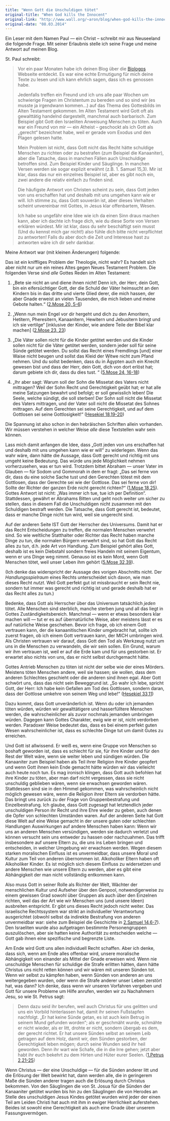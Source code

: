 ```yaml
---
title: "Wenn Gott die Unschuldigen tötet"
original-title: "When God kills the Innocent"
original-link: "http://www.wall.org/~aron/blog/when-god-kills-the-innocent/"
original-date: "08.03.2014"
---
```


Ein Leser mit dem Namen Paul — ein Christ – schreibt mir aus Neuseeland die folgende Frage. Mit seiner Erlaubnis stelle ich seine Frage und meine Antwort auf meinen Blog.

St. Paul schreibt:

> Vor ein paar Monaten habe ich deinen Blog über die [Biologos](http://biologos.org/) Webseite entdeckt. Es war eine echte Ermutigung für mich deine Texte zu lesen und ich kann ehrlich sagen, dass ich es genossen habe.
>
> Jedenfalls treffen ein Freund und ich uns alle paar Wochen um schwierige Fragen im Christentum zu bereden und so sind wir (es musste ja irgendwann kommen…) auf das Thema des Gottesbilds im Alten Testament gekommen. Im Alten Testament wird Gott oft als gewalttätig handelnd dargestellt, manchmal auch barbarisch. Zum Beispiel gibt Gott den Israeliten Anweisung Menschen zu töten. Auch war ein Freund von mir — ein Atheist – geschockt als ich Gott als „gerecht“ bezeichnet habe, weil er gerade vom Exodus und den Plagen gelesen hatte.
>
> Mein Problem ist nicht, dass Gott nicht das Recht hätte schuldige Menschen zu richten oder zu bestrafen (zum Beispiel die Kanaaniter), aber die Tatsache, dass in manchen Fällen auch Unschuldige betroffen sind. Zum Beispiel Kinder und Säuglinge. In manchen Versen werden sie sogar explizit erwähnt (z.B. 1. Samuel 15,3). Mir ist klar, dass das nur ein einzelnes Beispiel ist, aber es gibt noch ein, zwei andere die relativ einfach zu finden sind.
>
> Die häufigste Antwort von Christen scheint zu sein, dass Gott jeden von uns erschaffen hat und deshalb mit uns umgehen kann wie er will. Ich stimme zu, dass Gott souverän ist, aber dieses Verhalten scheint unvereinbar mit Gottes, in Jesus klar offenbartem, Wesen.
>
> Ich habe so ungefähr eine Idee wie ich da einen Sinn draus machen kann, aber ich dachte ich frage dich, wie du diese Sorte von Versen erklären würdest. Mir ist klar, dass du sehr beschäftigt sein musst (Und du kennst mich gar nicht!) also fühle dich bitte nicht verpflichtet zu antworten! Falls du aber doch die Zeit und Interesse hast zu antworten wäre ich dir sehr dankbar.

Meine Antwort war (mit kleinen Änderungen) folgende:

Das ist ein kniffliges Problem der Theologie, nicht wahr? Es handelt sich aber nicht nur um ein reines Altes gegen Neues Testament Problem. Die folgenden Verse sind *alle* Gottes Reden im Alten Testament:

1. „Bete sie nicht an und diene ihnen nicht! Denn ich, der Herr, dein Gott, bin ein eifersüchtiger Gott, der die Schuld der Väter heimsucht an den Kindern bis in das dritte und vierte Glied derer, die mich hassen, der aber Gnade erweist an vielen Tausenden, die mich lieben und meine Gebote halten.“ ([2.Mose 20, 5-6](http://www.bibleserver.com/text/SLT/2.Mose20,5-6))

2. „Wenn nun mein Engel vor dir hergeht und dich zu den Amoritern, Hetitern, Pheresitern, Kanaanitern, Hewitern und Jebusitern bringt und ich sie vertilge“ [inklusive der Kinder, wie andere Teile der Bibel klar machen] ([2.Mose 23, 23](http://www.bibleserver.com/text/SLT/2.Mose23,23))

3. „Die Väter sollen nicht für die Kinder getötet werden und die Kinder sollen nicht für die Väter getötet werden, sondern jeder soll für seine Sünde getötet werden. Du sollst das Recht eines Fremdlings [und] einer Waise nicht beugen und sollst das Kleid der Witwe nicht zum Pfand nehmen. Und du sollst bedenken, dass du in Ägypten auch ein Knecht gewesen bist und dass der Herr, dein Gott, dich von dort erlöst hat; darum gebiete ich dir, dass du dies tust. “ ([5.Mose 24, 16-18](http://www.bibleserver.com/text/SLT/5.Mose24,16-18))

4. „Ihr aber sagt: Warum soll der Sohn die Missetat des Vaters nicht mittragen? Weil der Sohn Recht und Gerechtigkeit geübt hat; er hat alle meine Satzungen bewahrt und befolgt; er soll gewisslich leben! Die Seele, welche sündigt, die soll sterben! Der Sohn soll nicht die Missetat des Vaters mittragen, und der Vater soll nicht die Missetat des Sohnes mittragen. Auf dem Gerechten sei seine Gerechtigkeit, und auf dem Gottlosen sei seine Gottlosigkeit!“ ([Hesekiel 18,19-20](http://www.bibleserver.com/text/SLT/Hesekiel18,19-20))

Die Spannung ist also schon in den hebräischen Schriften allein vorhanden. Wir müssen verstehen in welcher Weise *alle* diese Textstellen wahr sein können.

Lass mich damit anfangen die Idee, dass „Gott jeden von uns erschaffen hat und deshalb mit uns umgehen kann wie er will“ zu widerlegen. Wenn das wahr wäre, dann hätte die Aussage, dass Gott gerecht und richtig mit uns umgeht keine Bedeutung. Das würde uns jede Möglichkeit nehmen vorherzusehen, was er tun wird. Trotzdem bittet Abraham — unser Vater im Glauben — für Sodom und Gommorah in dem er fragt: „Das sei ferne von dir, dass du eine solche Sache tust und den Gerechten tötest mit dem Gottlosen, dass der Gerechte sei wie der Gottlose. Das sei ferne von dir! Sollte der Richter der ganzen Erde nicht gerecht richten?“ ([1.Mose 18,25](http://www.bibleserver.com/text/SLT/1.Mose18,25)). Gottes Antwort ist nicht: „Was immer ich tue, tue ich per Definition“. Stattdessen, gewährt er Abrahams Bitten und geht noch weiter um sicher zu stellen, dass in diesem Fall die Unschuldigen nicht zusammen mit den Schuldigen bestraft werden. Die Tatsache, dass Gott gerecht ist, bedeutet, dass er manche Dinge nicht tun wird, weil sie ungerecht sind.

Auf der anderen Seite IST Gott der Herrscher des Universums. Damit hat er das Recht Entscheidungen zu treffen, die normalen Menschen verwehrt sind. So wie weltliche Statthalter oder Richter das Recht haben manche Dinge zu tun, die normalen Bürgern verwehrt sind, so hat Gott das Recht alles zu tun, d.h. jede Art von Handlung. Zum Beispiel gehört alles Gott, deshalb ist es kein Diebstahl sondern freies Handeln mit seinem Eigentum, wenn er uns Dinge weg nimmt. Genauso ist es kein Mord, wenn Gott Menschen tötet, weil unser Leben ihm gehört ([5.Mose 32,39](http://www.bibleserver.com/text/SLT/5.Mose32,39)).

(Ich denke das widerspricht der Aussage des vorigen Abschnitts nicht. Der *Handlungsspielraum* eines Rechts unterscheidet sich davon, wie man dieses Recht *nutzt*. Weil Gott perfekt gut ist missbraucht er sein Recht nie, sondern tut immer was gerecht und richtig ist und gerade deshalb hat er das Recht alles zu tun.)

Bedenke, dass Gott als Herrscher über das Universum tatsächlich *jeden* tötet. Alle Menschen sind sterblich, manche sterben jung und all das liegt in Gottes Zuständigkeitsbereich. Manchmal — wenn er etwas besonders klar machen will — tut er es auf übernatürliche Weise, aber meistens lässt er es auf natürliche Weise geschehen. Bevor ich frage, ob ich einem Gott vertrauen kann, der die kanaanitischen Kinder umgebracht hat, sollte ich zuerst fragen, ob ich einem Gott vertrauen kann, der MICH umbringen wird. Als Christen vertrauen wir darauf, dass Gott den Tod als Werkzeug nutzt um uns in die Menschen zu verwandeln, die wir sein sollen. Ein Grund, warum wir ihm vertrauen ist, weil er auf die Erde kam und für uns gestorben ist. Er erwartet also nichts von uns, das er nicht selbst durchgemacht hätte.

Gottes Antrieb Menschen zu töten ist nicht der selbe wie der eines Mörders. Meistens töten Menschen andere, weil sie hassen; sie wollen, dass dem anderen Schlechtes geschieht oder die anderen sind ihnen egal. Aber Gott schwört uns, dass das nicht sein Beweggrund ist. „So wahr ich lebe, spricht Gott, der Herr: Ich habe kein Gefallen am Tod des Gottlosen, sondern daran, dass der Gottlose umkehre von seinem Weg und lebe!“ ([Hesekiel 33,11](http://www.bibleserver.com/text/SLT/Hesekiel33,11))

Dazu kommt, dass Gott unveränderlich ist. Wenn du oder ich jemanden töten würden, würden wir gewalttätigere und hasserfülltere Menschen werden, die wahrscheinlicher als zuvor nochmals jemanden umbringen würden. Dagegen kann Gottes Charakter, ewig wie er ist, nicht verdorben werden. Paradoxer Weise bedeutet das, dass es bei einem perfekt guten Wesen wahrscheinlicher ist, dass es schlechte Dinge tut um damit Gutes zu erreichen.

Und Gott ist allwissend. Er weiß es, wenn eine Gruppe von Menschen so boshaft geworden ist, dass es schlecht für sie, für ihre Kinder und für den Rest der Welt wäre, wenn sie weiter leben und sündigen würden. Die Kanaaniter zum Beispiel haben als Teil ihrer Religion ihre Kinder geopfert und wenn Gott ihnen kein Ende gemacht hätte würden wir das vielleicht auch heute noch tun. Es mag ironisch klingen, dass Gott auch befohlen hat ihre Kinder zu töten, aber man darf nicht vergessen, dass sie nicht unschuldig geblieben wären, wenn sie erwachsen geworden wären. Stattdessen sind sie in den Himmel gekommen, was wahrscheinlich nicht möglich gewesen wäre, wenn die Religion ihrer Eltern sie verdorben hätte.
Das bringt uns zurück zu der Frage von Gruppenbestrafung und Einzelbestrafung. Ich glaube, dass Gott zugesagt hat letztendlich jeder unschuldigen Person ihr Recht und ihre Ehre wieder zu geben, auch denen die Opfer von schlechten Umständen waren. Auf der anderen Seite hat Gott diese Welt auf eine Weise gemacht in der unsere guten oder schlechten Handlungen Auswirkungen auf andere Menschen haben kann: Wenn wir uns an anderen Menschen versündigen, werden sie dadurch verletzt und können versucht sein uns entweder zu hassen oder nachzuahmen. Das trifft insbesondere auf unsere Eltern zu, die uns ins Leben bringen und entscheiden, in welcher Umgebung wir erwachsen werden. Wegen diesem starken moralischen Einfluss ist es unvermeidbar, dass unsere Moral und Kultur zum Teil von anderen übernommen ist. Alkoholiker Eltern haben oft Alkoholiker Kinder. Es ist möglich sich diesem Einfluss zu widersetzen und andere Menschen wie unsere Eltern zu werden, aber es gibt eine Abhängigkeit der man nicht vollständig entkommen kann.

Also muss Gott in seiner Rolle als Richter der Welt, Wächter der menschlichen Kultur und Aufseher über den Genpool, notwendigerweise zu einem gewissen Grad sowohl über Gruppen als auch über den Einzelnen richten, weil das der Art wie wir Menschen uns (und unsere Ideen) ausbreiten entspricht. Er gibt uns dieses Recht jedoch nicht weiter. Das israelische Rechtssystem war strikt an individueller Verantwortung ausgerichtet (obwohl selbst da indirekte Bestrafung von anderen unvermeidbar war: siehe zum Beispiel die Geschichte in [2.Samuel 14,6-7](http://www.bibleserver.com/text/SLT/2.Samuel14,6-7)). Den Israeliten wurde also aufgetragen bestimmte Personengruppen auszulöschen, aber sie hatten keine Authorität zu entscheiden welche — Gott gab ihnen eine spezifische und begrenzte Liste.

Am Ende wird Gott uns allen individuell Recht schaffen. Aber ich denke, dass sich, wenn am Ende alles offenbar wird, unsere moralische Abhängigkeit von einander als Mittel der Gnade erweisen wird. Wenn nie unschuldige Menschen für schuldige die Strafe erlitten hätten, dann hätte Christus uns nicht retten können und wir wären mit unseren Sünden tot. Wenn wir selbst zu kämpfen haben, wenn Sünden von anderen an uns weitergegeben wurden, oder wenn die Strafe anderer unser Leben zerstört hat, was dann? Ich denke, dass wenn wir unseren Vorfahren vergeben und Gott für unsere Probleme um Hilfe anrufen, werden wir zu Nachahmern Jesu, so wie St. Petrus sagt:

> Denn dazu seid ihr berufen, weil auch Christus für uns gelitten und uns ein Vorbild hinterlassen hat, damit ihr seinen Fußstapfen nachfolgt. „Er hat keine Sünde getan, es ist auch kein Betrug in seinem Mund gefunden worden“; als er geschmäht wurde, schmähte er nicht wieder, als er litt, drohte er nicht, sondern übergab es dem, der gerecht richtet. Er hat unsere Sünden selbst an seinem Leib getragen auf dem Holz, damit wir, den Sünden gestorben, der Gerechtigkeit leben mögen; durch seine Wunden seid ihr heil geworden. Denn ihr wart wie Schafe, die in die Irre gehen; jetzt aber habt ihr euch bekehrt zu dem Hirten und Hüter eurer Seelen. ([1.Petrus 2,21-25](http://www.bibleserver.com/text/SLT/1.Petrus2,21-25))

Wenn Christus — der eine Unschuldige — für die Sünden anderer litt und die Erlösung der Welt bewirkt hat, dann werden alle, die in geringerem Maße die Sünden anderer tragen auch die Erlösung durch Christus bekommen. Von den Säuglingen die von St. Josua für die Sünden der Kanaaniter getötet wurden bis hin zu den Säuglingen die von Herodes an Stelle des unschuldigen Jesus Kindes getötet wurden wird jeder der einen Teil am Leiden Christi hat auch mit ihm in ewiger Herrlichkeit auferstehen. Beides ist sowohl eine Gerechtigkeit als auch eine Gnade über unserem Fassungsvermögen.


